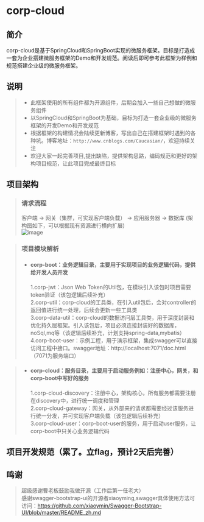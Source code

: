 # corp-cloud


## 简介
  corp-cloud是基于SpringCloud和SpringBoot实现的微服务框架。目标是打造成一套为企业搭建微服务框架的Demo和开发规范。阅读后即可参考此框架为样例和规范搭建企业级的微服务框架。


## 说明
> * 此框架使用的所有组件都为开源组件，后期会加入一些自己想做的微服务组件</br>
> * 以SpringCloud和SpringBoot为基础，目标为打造一套企业级的微服务框架的开发Demo和开发规范</br>
> * 根据框架的构建情况会陆续更新博客，写出自己在搭建框架时遇到的各种坑。博客地址：`http://www.cnblogs.com/Caucasian/`，欢迎持续关注</br>
> * 欢迎大家一起完善项目,提出缺陷，提供架构思路，编码规范和更好的架构项目规范，让此项目完成最终目标</br>


## 项目架构
> ### 请求流程
>  客户端 -> 网关（集群，可实现客户端负载） -> 应用服务器 -> 数据库 (架构图如下，可以根据现有资源进行横向扩展)</br>
>  ![image](https://images2018.cnblogs.com/blog/853208/201803/853208-20180307003532727-3534740.png)

> ### 项目模块解析
> *    #### corp-boot：业务逻辑目录，主要用于实现项目的业务逻辑代码，提供给开发人员开发</br>
>       1.corp-jwt：Json Web Token的Util包，在模块引入该包时项目需要token验证（该包逻辑后续补充）</br>
>       2.corp-util：corp-cloud的工具类，在引入util包后，会对controller的返回值进行统一处理，后续会更新一些工具类</br>
>       3.corp-data-util：corp-cloud的数据访问层工具类，用于深度封装和优化持久层框架。引入该包后，项目必须连接封装好的数据库，noSql,mq等（该逻辑后续补充，计划支持spring-data,mybatis）</br>
>       4.corp-boot-user：示例工程，用于演示框架，集成swagger可以直接访问工程中接口。swagger地址：http://localhost:7071/doc.html （7071为服务端口）</br>

> *    #### corp-cloud：服务目录，主要用于启动服务例如：注册中心，网关，和corp-boot中写好的服务</br>
>       1.corp-cloud-discovery：注册中心，架构核心，所有服务都需要注册在discovery中，进行统一调度和管理</br>
>       2.corp-cloud-gateway：网关，从外部来的请求都需要经过该服务进行统一分发，并可实现客户端负载（该包逻辑后续补充）</br>
>       3.corp-cloud-user：corp-boot-user的服务，用于启动user服务，让corp-boot中只关心业务逻辑代码</br>


## 项目开发规范（累了。立flag，预计2天后完善）


## 鸣谢
> 超级感谢曹老板鼓励我做开源（工作后第一任老大）</br>
> 感谢swagger-bootstrap-ui的开源者xiaoyming,swagger具体使用方法可访问：https://github.com/xiaoymin/Swagger-Bootstrap-UI/blob/master/README_zh.md</br>
